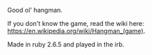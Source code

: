 Good ol' hangman. 

If you don't know the game, read the wiki here: https://en.wikipedia.org/wiki/Hangman_(game).

Made in ruby 2.6.5 and played in the irb.


